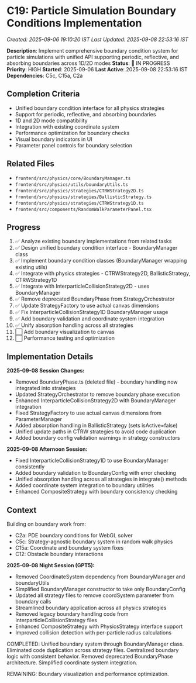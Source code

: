 # C19: Particle Simulation Boundary Conditions Implementation
*Created: 2025-09-06 19:10:20 IST*
*Last Updated: 2025-09-08 22:53:16 IST*

**Description**: Implement comprehensive boundary condition system for particle simulations with unified API supporting periodic, reflective, and absorbing boundaries across 1D/2D modes
**Status**: 🔄 IN PROGRESS
**Priority**: HIGH
**Started**: 2025-09-06
**Last Active**: 2025-09-08 22:53:16 IST
**Dependencies**: C5c, C15a, C2a

## Completion Criteria
- Unified boundary condition interface for all physics strategies
- Support for periodic, reflective, and absorbing boundaries
- 1D and 2D mode compatibility
- Integration with existing coordinate system
- Performance optimization for boundary checks
- Visual boundary indicators in UI
- Parameter panel controls for boundary selection

## Related Files
- `frontend/src/physics/core/BoundaryManager.ts`
- `frontend/src/physics/utils/boundaryUtils.ts`
- `frontend/src/physics/strategies/CTRWStrategy2D.ts`
- `frontend/src/physics/strategies/BallisticStrategy.ts`
- `frontend/src/physics/strategies/CTRWStrategy1D.ts`
- `frontend/src/components/RandomWalkParameterPanel.tsx`

## Progress
1. ✅ Analyze existing boundary implementations from related tasks
2. ✅ Design unified boundary condition interface - BoundaryManager class
3. ✅ Implement boundary condition classes (BoundaryManager wrapping existing utils)
4. ✅ Integrate with physics strategies - CTRWStrategy2D, BallisticStrategy, CTRWStrategy1D
5. ✅ Integrate with InterparticleCollisionStrategy2D - uses BoundaryManager
6. ✅ Remove deprecated BoundaryPhase from StrategyOrchestrator
7. ✅ Update StrategyFactory to use actual canvas dimensions
8. ✅ Fix InterparticleCollisionStrategy1D BoundaryManager usage
9. ✅ Add boundary validation and coordinate system integration
10. ✅ Unify absorption handling across all strategies
11. ⬜ Add boundary visualization to canvas
12. ⬜ Performance testing and optimization

## Implementation Details
**2025-09-08 Session Changes:**
- Removed BoundaryPhase.ts (deleted file) - boundary handling now integrated into strategies
- Updated StrategyOrchestrator to remove boundary phase execution
- Enhanced InterparticleCollisionStrategy2D with BoundaryManager integration
- Fixed StrategyFactory to use actual canvas dimensions from ParameterManager
- Added absorption handling in BallisticStrategy (sets isActive=false)
- Unified update paths in CTRW strategies to avoid code duplication
- Added boundary config validation warnings in strategy constructors

**2025-09-08 Afternoon Session:**
- Fixed InterparticleCollisionStrategy1D to use BoundaryManager consistently
- Added boundary validation to BoundaryConfig with error checking
- Unified absorption handling across all strategies in integrate() methods
- Added coordinate system integration to boundary utilities
- Enhanced CompositeStrategy with boundary consistency checking

## Context
Building on boundary work from:
- C2a: PDE boundary conditions for WebGL solver
- C5c: Strategy-agnostic boundary system in random walk physics
- C15a: Coordinate and boundary system fixes
- C12: Obstacle boundary interactions

**2025-09-08 Night Session (GPT5):**
- Removed CoordinateSystem dependency from BoundaryManager and boundaryUtils
- Simplified BoundaryManager constructor to take only BoundaryConfig
- Updated all strategy files to remove coordSystem parameter from boundary calls
- Streamlined boundary application across all physics strategies
- Removed legacy boundary handling code from InterparticleCollisionStrategy files
- Enhanced CompositeStrategy with PhysicsStrategy interface support
- Improved collision detection with per-particle radius calculations

COMPLETED: Unified boundary system through BoundaryManager class. Eliminated code duplication across strategy files. Centralized boundary logic with consistent behavior. Removed deprecated BoundaryPhase architecture. Simplified coordinate system integration.

REMAINING: Boundary visualization and performance optimization.
